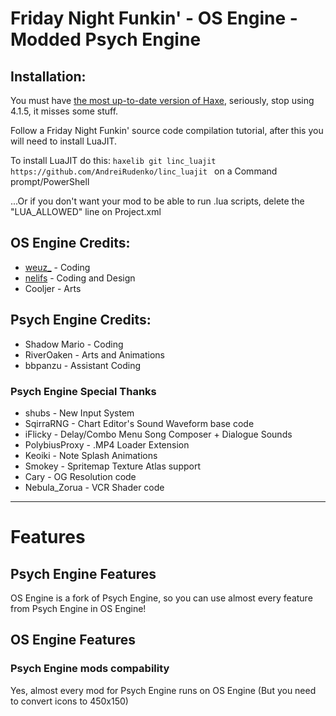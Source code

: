 # Friday Night Funkin' - OS Engine - Modded Psych Engine

## Installation:
You must have [the most up-to-date version of Haxe](https://haxe.org/download/), seriously, stop using 4.1.5, it misses some stuff.

Follow a Friday Night Funkin' source code compilation tutorial, after this you will need to install LuaJIT.

To install LuaJIT do this: `haxelib git linc_luajit https://github.com/AndreiRudenko/linc_luajit ` on a Command prompt/PowerShell

...Or if you don't want your mod to be able to run .lua scripts, delete the "LUA_ALLOWED" line on Project.xml

## OS Engine Credits:
* [weuz_](https://github.com/weuz-github) - Coding
* [nelifs](https://github.com/nelifs) - Coding and Design
* Cooljer - Arts

## Psych Engine Credits:
* Shadow Mario - Coding
* RiverOaken - Arts and Animations
* bbpanzu - Assistant Coding

### Psych Engine Special Thanks
* shubs - New Input System
* SqirraRNG - Chart Editor's Sound Waveform base code
* iFlicky - Delay/Combo Menu Song Composer + Dialogue Sounds
* PolybiusProxy - .MP4 Loader Extension
* Keoiki - Note Splash Animations
* Smokey - Spritemap Texture Atlas support
* Cary - OG Resolution code
* Nebula_Zorua - VCR Shader code
_____________________________________

# Features

## Psych Engine Features

OS Engine is a fork of Psych Engine, so you can use almost every feature from Psych Engine in OS Engine!

## OS Engine Features

### Psych Engine mods compability
Yes, almost every mod for Psych Engine runs on OS Engine (But you need to convert icons to 450x150)